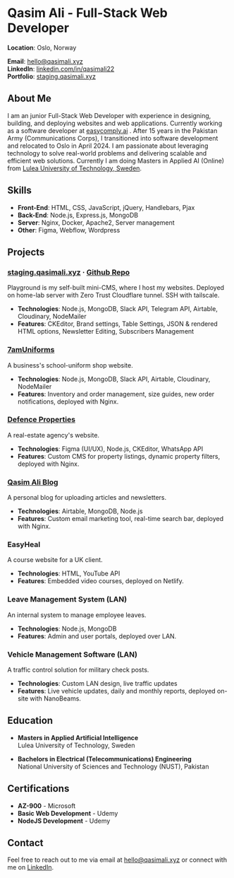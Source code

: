 # Qasim Ali - Full-Stack Web Developer

**Location**: Oslo, Norway

**Email**: [hello@qasimali.xyz](mailto:hello@qasimali.xyz)  
**LinkedIn**: [linkedin.com/in/qasimali22](https://linkedin.com/in/qasimali22)  
**Portfolio**: [staging.qasimali.xyz](http://staging.qasimali.xyz/tech)  

## About Me
I am an junior Full-Stack Web Developer with experience in designing, building, and deploying websites and web applications. Currently working as a software developer at [easycomply.ai](https://easycomply.ai) . After 15 years in the Pakistan Army (Communications Corps), I transitioned into software development and relocated to Oslo in April 2024. I am passionate about leveraging technology to solve real-world problems and delivering scalable and efficient web solutions. Currently I am doing Masters in Applied AI (Online) from [Lulea University of Technology, Sweden](https://www.ltu.se/en). 

## Skills
- **Front-End**: HTML, CSS, JavaScript, jQuery, Handlebars, Pjax
- **Back-End**: Node.js, Express.js, MongoDB
- **Server**: Nginx, Docker, Apache2, Server management
- **Other**: Figma, Webflow, Wordpress

## Projects

### [staging.qasimali.xyz](https://staging.qasimali.xyz) · [Github Repo](https://github.com/qasim2020/playground)
Playground is my self-built mini-CMS, where I host my websites. Deployed on home-lab server with Zero Trust Cloudflare tunnel. SSH with tailscale.
- **Technologies**: Node.js, MongoDB, Slack API, Telegram API, Airtable, Cloudinary, NodeMailer
- **Features**: CKEditor, Brand settings, Table Settings, JSON & rendered HTML options, Newsletter Editing, Subscribers Management

### [7amUniforms](https://www.7amuniforms.com)
A business's school-uniform shop website.
- **Technologies**: Node.js, MongoDB, Slack API, Airtable, Cloudinary, NodeMailer
- **Features**: Inventory and order management, size guides, new order notifications, deployed with Nginx.

### [Defence Properties](https://staging.qasimali.xyz/chodhry)
A real-estate agency's website.
- **Technologies**: Figma (UI/UX), Node.js, CKEditor, WhatsApp API
- **Features**: Custom CMS for property listings, dynamic property filters, deployed with Nginx.

### [Qasim Ali Blog](https://staging.qasimali.xyz/life)
A personal blog for uploading articles and newsletters.
- **Technologies**: Airtable, MongoDB, Node.js
- **Features**: Custom email marketing tool, real-time search bar, deployed with Nginx.

### EasyHeal
A course website for a UK client.
- **Technologies**: HTML, YouTube API
- **Features**: Embedded video courses, deployed on Netlify.

### Leave Management System (LAN)
An internal system to manage employee leaves.
- **Technologies**: Node.js, MongoDB
- **Features**: Admin and user portals, deployed over LAN.

### Vehicle Management Software (LAN)
A traffic control solution for military check posts.
- **Technologies**: Custom LAN design, live traffic updates
- **Features**: Live vehicle updates, daily and monthly reports, deployed on-site with NanoBeams.

## Education
- **Masters in Applied Artificial Intelligence**  
  Lulea University of Technology, Sweden

- **Bachelors in Electrical (Telecommunications) Engineering**  
  National University of Sciences and Technology (NUST), Pakistan

## Certifications
- **AZ-900** - Microsoft  
- **Basic Web Development** - Udemy  
- **NodeJS Development** - Udemy

## Contact
Feel free to reach out to me via email at [hello@qasimali.xyz](mailto:hello@qasimali.xyz) or connect with me on [LinkedIn](https://linkedin.com/in/qasimali22).
